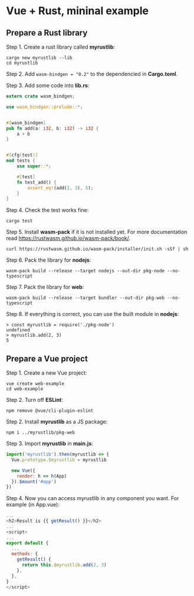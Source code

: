 # Vue + Rust, mininal example


## Prepare a Rust library

Step 1. Create a rust library called **myrustlib**:
```
cargo new myrustlib --lib
cd myrustlib
```

Step 2. Add `wasm-bindgen = "0.2"` to the dependencied in **Cargo.toml**.

Step 3. Add some code into **lib.rs**:
```rust
extern crate wasm_bindgen;

use wasm_bindgen::prelude::*;


#[wasm_bindgen]
pub fn add(a: i32, b: i32) -> i32 {
    a + b
}


#[cfg(test)]
mod tests {
    use super::*;

    #[test]
    fn test_add() {
        assert_eq!(add(2, 3), 5);
    }
}
```

Step 4. Check the test works fine:
```
cargo test
```

Step 5. Install **wasm-pack** if it is not installed yet. For more documentation read https://rustwasm.github.io/wasm-pack/book/.
```
curl https://rustwasm.github.io/wasm-pack/installer/init.sh -sSf | sh
```

Step 6. Pack the library for **nodejs**:
```
wasm-pack build --release --target nodejs --out-dir pkg-node --no-typescript
```

Step 7. Pack the library for **web**:
```
wasm-pack build --release --target bundler --out-dir pkg-web --no-typescript
```

Step 8. If everything is correct, you can use the built module in **nodejs**:
```
> const myrustlib = require('./pkg-node')
undefined
> myrustlib.add(2, 3)
5
```


## Prepare a Vue project

Step 1. Create a new Vue project:
```
vue create web-example
cd web-example
```

Step 2. Turn off **ESLint**:
```
npm remove @vue/cli-plugin-eslint
```

Step 2. Install **myrustlib** as a JS package:
```
npm i ../myrustlib/pkg-web
```

Step 3. Import **myrustlib** in **main.js**:
```js
import('myrustlib').then(myrustlib => {
  Vue.prototype.$myrustlib = myrustlib

  new Vue({
    render: h => h(App)
  }).$mount('#app')
})
```

Step 4. Now you can access myrustlib in any component you want. For example (in App.vue):
```js
...
<h2>Result is {{ getResult() }}</h2>
...
<script>
...
export default {
  ...
  methods: {
    getResult() {
      return this.$myrustlib.add(2, 3)
    },
  },
}
</script>
```
